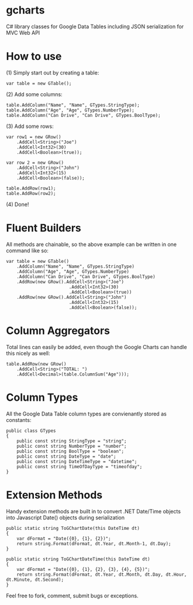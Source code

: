 gcharts
=======

C# library classes for Google Data Tables including JSON serialization for MVC Web API

How to use
==========

(1) Simply start out by creating a table:

    var table = new GTable();

(2) Add some columns:

    table.AddColumn("Name", "Name", GTypes.StringType); 
    table.AddColumn("Age", "Age", GTypes.NumberType); 
    table.AddColumn("Can Drive", "Can Drive", GTypes.BoolType); 

(3) Add some rows:

    var row1 = new GRow()
        .AddCell<String>("Joe")
        .AddCell<Int32>(30)
        .AddCell<Boolean>(true));
                    
    var row 2 = new GRow()
        .AddCell<String>("John")
        .AddCell<Int32>(15)
        .AddCell<Boolean>(false));
      
    table.AddRow(row1);
    table.AddRow(row2);

(4) Done!

Fluent Builders
===============

All methods are chainable, so the above example can be written in one command like so:

    var table = new GTable()
        .AddColumn("Name", "Name", GTypes.StringType)
        .AddColumn("Age", "Age", GTypes.NumberType)
        .AddColumn("Can Drive", "Can Drive", GTypes.BoolType)
        .AddRow(new GRow().AddCell<String>("Joe")
                            .AddCell<Int32>(30)
                            .AddCell<Boolean>(true))
        .AddRow(new GRow().AddCell<String>("John")
                            .AddCell<Int32>(15)
                            .AddCell<Boolean>(false));
                        
Column Aggregators
==================

Total lines can easily be added, even though the Google Charts can handle this nicely as well:

    table.AddRow(new GRow()
        .AddCell<String>("TOTAL: ")
        .AddCell<Decimal>(table.ColumnSum("Age")));
    
Column Types
============

All the Google Data Table column types are convienantly stored as constants:

    public class GTypes
    {
        public const string StringType = "string";
        public const string NumberType = "number";
        public const string BoolType = "boolean"; 
        public const string DateType = "date"; 
        public const string DateTimeType = "datetime"; 
        public const string TimeOfDayType = "timeofday"; 
    }

Extension Methods
=================

Handy extension methods are built in to convert .NET Date/Time objects into Javascript Date() objects during serialization

    public static string ToGChartDate(this DateTime dt)
    {
        var dFormat = "Date({0}, {1}, {2})";
        return string.Format(dFormat, dt.Year, dt.Month-1, dt.Day);
    }

    public static string ToGChartDateTime(this DateTime dt)
    {
        var dFormat = "Date({0}, {1}, {2}, {3}, {4}, {5})";
        return string.Format(dFormat, dt.Year, dt.Month, dt.Day, dt.Hour, dt.Minute, dt.Second);
    }


Feel free to fork, comment, submit bugs or exceptions.
